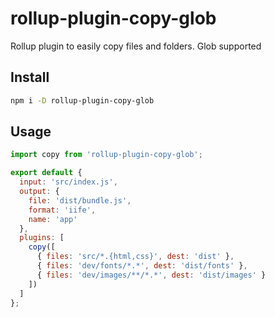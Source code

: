 # rollup-plugin-copy-glob

Rollup plugin to easily copy files and folders. Glob supported

## Install

```sh
npm i -D rollup-plugin-copy-glob
```

## Usage

```js
import copy from 'rollup-plugin-copy-glob';

export default {
  input: 'src/index.js',
  output: {
    file: 'dist/bundle.js',
    format: 'iife',
    name: 'app'
  },
  plugins: [
    copy([
      { files: 'src/*.{html,css}', dest: 'dist' },
      { files: 'dev/fonts/*.*', dest: 'dist/fonts' },
      { files: 'dev/images/**/*.*', dest: 'dist/images' }
    ])
  ]
};
```
